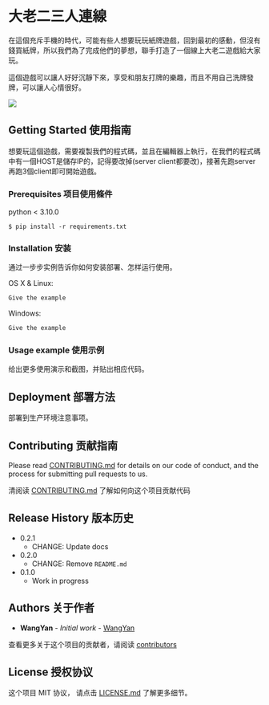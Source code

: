 # 大老二三人連線

> 
在這個充斥手機的時代，可能有些人想要玩玩紙牌遊戲，回到最初的感動，但沒有錢買紙牌，所以我們為了完成他們的夢想，聯手打造了一個線上大老二遊戲給大家玩。


這個遊戲可以讓人好好沉靜下來，享受和朋友打牌的樂趣，而且不用自己洗牌發牌，可以讓人心情很好。

![](https://github.com/dbader/readme-template/raw/master/header.png)

## Getting Started 使用指南

想要玩這個遊戲，需要複製我們的程式碼，並且在編輯器上執行，在我們的程式碼中有一個HOST是儲存IP的，記得要改掉(server client都要改)，接著先跑server再跑3個client即可開始遊戲。

### Prerequisites 项目使用條件

python < 3.10.0

```
$ pip install -r requirements.txt
```

### Installation 安装

通过一步步实例告诉你如何安装部署、怎样运行使用。

OS X & Linux:

```sh
Give the example
```

Windows:

```sh
Give the example
```

### Usage example 使用示例

给出更多使用演示和截图，并贴出相应代码。

## Deployment 部署方法

部署到生产环境注意事项。

## Contributing 贡献指南

Please read [CONTRIBUTING.md](#) for details on our code of conduct, and the process for submitting pull requests to us.

清阅读 [CONTRIBUTING.md](#) 了解如何向这个项目贡献代码

## Release History 版本历史

* 0.2.1
    * CHANGE: Update docs
* 0.2.0
    * CHANGE: Remove `README.md`
* 0.1.0
    * Work in progress

## Authors 关于作者

* **WangYan** - *Initial work* - [WangYan](https://wangyan.org)

查看更多关于这个项目的贡献者，请阅读 [contributors](#) 

## License 授权协议

这个项目 MIT 协议， 请点击 [LICENSE.md](LICENSE.md) 了解更多细节。
